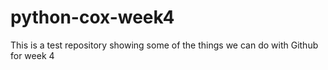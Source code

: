 # python-cox-week4
This is a test repository showing some of the things we can do with Github for week 4
